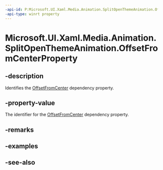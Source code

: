```yaml
---
-api-id: P:Microsoft.UI.Xaml.Media.Animation.SplitOpenThemeAnimation.OffsetFromCenterProperty
-api-type: winrt property
---
```


<!-- Property syntax
public Windows.UI.Xaml.DependencyProperty OffsetFromCenterProperty { get; }
-->

# Microsoft.UI.Xaml.Media.Animation.SplitOpenThemeAnimation.OffsetFromCenterProperty

## -description
Identifies the [OffsetFromCenter](splitopenthemeanimation_offsetfromcenter.md) dependency property.

## -property-value
The identifier for the [OffsetFromCenter](splitopenthemeanimation_offsetfromcenter.md) dependency property.

## -remarks

## -examples

## -see-also
